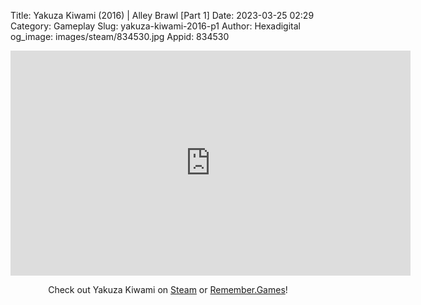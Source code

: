 Title: Yakuza Kiwami (2016) | Alley Brawl [Part 1]
Date: 2023-03-25 02:29
Category: Gameplay
Slug: yakuza-kiwami-2016-p1
Author: Hexadigital
og_image: images/steam/834530.jpg
Appid: 834530

<center><iframe src="https://www.youtube.com/embed/4v-xsh3lgdY?feature=oembed" allow="accelerometer; autoplay; encrypted-media; gyroscope; picture-in-picture" width="640" height="360" frameborder="0"></iframe>

Check out Yakuza Kiwami on [Steam](https://store.steampowered.com/app/834530/?curator_clanid=34633900) or [Remember.Games](https://remember.games/game/342/)!</center>